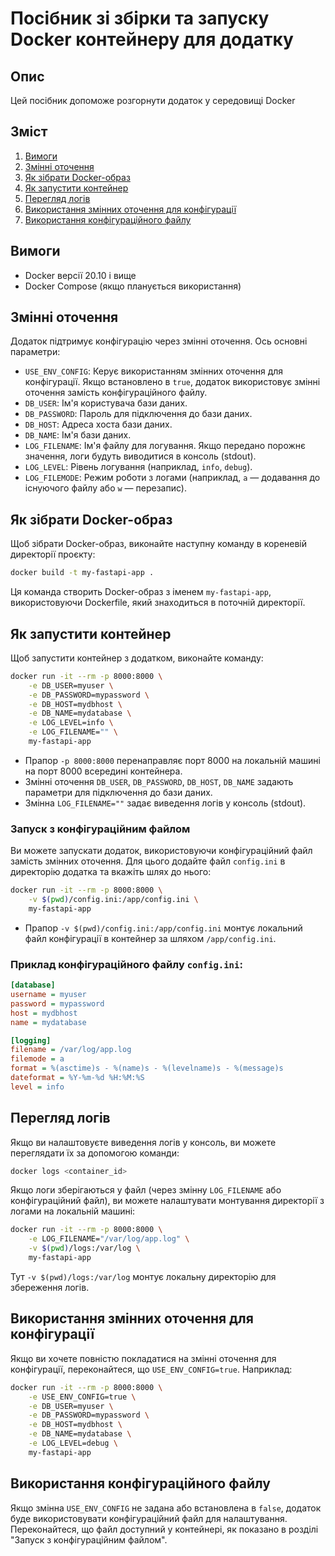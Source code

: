 # Посібник зі збірки та запуску Docker контейнеру для додатку

## Опис

Цей посібник допоможе розгорнути додаток у середовищі Docker

## Зміст

1. [Вимоги](#вимоги)
2. [Змінні оточення](#змінні-оточення)
3. [Як зібрати Docker-образ](#як-зібрати-docker-образ)
4. [Як запустити контейнер](#як-запустити-контейнер)
5. [Перегляд логів](#перегляд-логів)
6. [Використання змінних оточення для конфігурації](#використання-змінних-оточення-для-конфігурації)
7. [Використання конфігураційного файлу](#використання-конфігураційного-файлу)

## Вимоги

- Docker версії 20.10 і вище
- Docker Compose (якщо планується використання)

## Змінні оточення

Додаток підтримує конфігурацію через змінні оточення. Ось основні параметри:

- `USE_ENV_CONFIG`: Керує використанням змінних оточення для конфігурації. Якщо встановлено в `true`, додаток використовує змінні оточення замість конфігураційного файлу.
- `DB_USER`: Ім'я користувача бази даних.
- `DB_PASSWORD`: Пароль для підключення до бази даних.
- `DB_HOST`: Адреса хоста бази даних.
- `DB_NAME`: Ім'я бази даних.
- `LOG_FILENAME`: Ім'я файлу для логування. Якщо передано порожнє значення, логи будуть виводитися в консоль (stdout).
- `LOG_LEVEL`: Рівень логування (наприклад, `info`, `debug`).
- `LOG_FILEMODE`: Режим роботи з логами (наприклад, `a` — додавання до існуючого файлу або `w` — перезапис).

## Як зібрати Docker-образ

Щоб зібрати Docker-образ, виконайте наступну команду в кореневій директорії проєкту:

```bash
docker build -t my-fastapi-app .
```

Ця команда створить Docker-образ з іменем `my-fastapi-app`, використовуючи Dockerfile, який знаходиться в поточній директорії.

## Як запустити контейнер

Щоб запустити контейнер з додатком, виконайте команду:

```bash
docker run -it --rm -p 8000:8000 \
    -e DB_USER=myuser \
    -e DB_PASSWORD=mypassword \
    -e DB_HOST=mydbhost \
    -e DB_NAME=mydatabase \
    -e LOG_LEVEL=info \
    -e LOG_FILENAME="" \
    my-fastapi-app
```

- Прапор `-p 8000:8000` перенаправляє порт 8000 на локальній машині на порт 8000 всередині контейнера.
- Змінні оточення `DB_USER`, `DB_PASSWORD`, `DB_HOST`, `DB_NAME` задають параметри для підключення до бази даних.
- Змінна `LOG_FILENAME=""` задає виведення логів у консоль (stdout).

### Запуск з конфігураційним файлом

Ви можете запускати додаток, використовуючи конфігураційний файл замість змінних оточення. Для цього додайте файл `config.ini` в директорію додатка та вкажіть шлях до нього:

```bash
docker run -it --rm -p 8000:8000 \
    -v $(pwd)/config.ini:/app/config.ini \
    my-fastapi-app
```

- Прапор `-v $(pwd)/config.ini:/app/config.ini` монтує локальний файл конфігурації в контейнер за шляхом `/app/config.ini`.

### Приклад конфігураційного файлу `config.ini`:

```ini
[database]
username = myuser
password = mypassword
host = mydbhost
name = mydatabase

[logging]
filename = /var/log/app.log
filemode = a
format = %(asctime)s - %(name)s - %(levelname)s - %(message)s
dateformat = %Y-%m-%d %H:%M:%S
level = info
```

## Перегляд логів

Якщо ви налаштовуєте виведення логів у консоль, ви можете переглядати їх за допомогою команди:

```bash
docker logs <container_id>
```

Якщо логи зберігаються у файл (через змінну `LOG_FILENAME` або конфігураційний файл), ви можете налаштувати монтування директорії з логами на локальній машині:

```bash
docker run -it --rm -p 8000:8000 \
    -e LOG_FILENAME="/var/log/app.log" \
    -v $(pwd)/logs:/var/log \
    my-fastapi-app
```

Тут `-v $(pwd)/logs:/var/log` монтує локальну директорію для збереження логів.

## Використання змінних оточення для конфігурації

Якщо ви хочете повністю покладатися на змінні оточення для конфігурації, переконайтеся, що `USE_ENV_CONFIG=true`. Наприклад:

```bash
docker run -it --rm -p 8000:8000 \
    -e USE_ENV_CONFIG=true \
    -e DB_USER=myuser \
    -e DB_PASSWORD=mypassword \
    -e DB_HOST=mydbhost \
    -e DB_NAME=mydatabase \
    -e LOG_LEVEL=debug \
    my-fastapi-app
```

## Використання конфігураційного файлу

Якщо змінна `USE_ENV_CONFIG` не задана або встановлена в `false`, додаток буде використовувати конфігураційний файл для налаштування. Переконайтеся, що файл доступний у контейнері, як показано в розділі "Запуск з конфігураційним файлом".